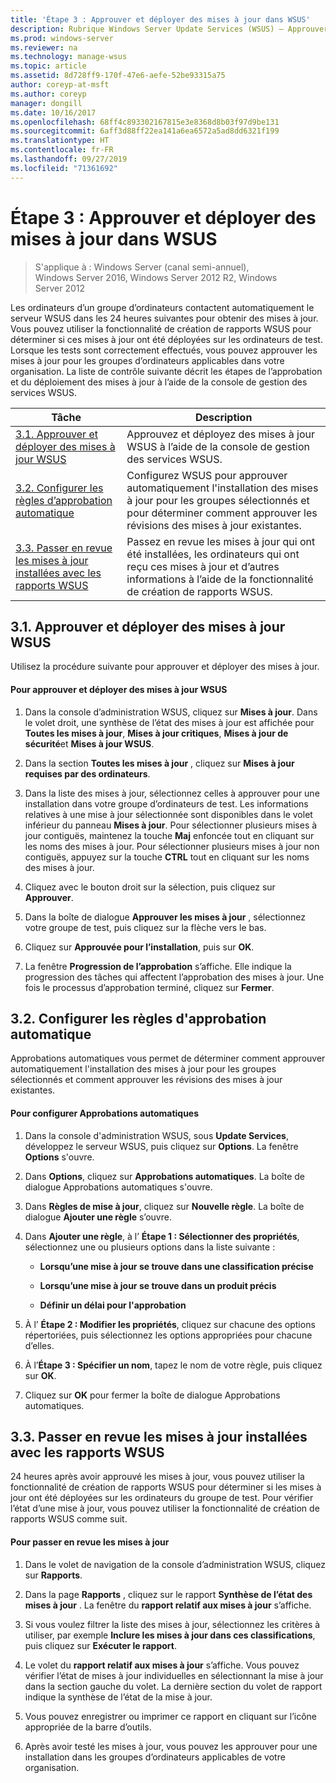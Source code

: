 ```yaml
---
title: 'Étape 3 : Approuver et déployer des mises à jour dans WSUS'
description: Rubrique Windows Server Update Services (WSUS) – Approuver et déployer des mises à jour dans WSUS est la troisième étape du processus de déploiement de WSUS, qui en compte quatre
ms.prod: windows-server
ms.reviewer: na
ms.technology: manage-wsus
ms.topic: article
ms.assetid: 8d728ff9-170f-47e6-aefe-52be93315a75
author: coreyp-at-msft
ms.author: coreyp
manager: dongill
ms.date: 10/16/2017
ms.openlocfilehash: 68ff4c893302167815e3e8368d8b03f97d9be131
ms.sourcegitcommit: 6aff3d88ff22ea141a6ea6572a5ad8dd6321f199
ms.translationtype: HT
ms.contentlocale: fr-FR
ms.lasthandoff: 09/27/2019
ms.locfileid: "71361692"
---
```

# <a name="step-3-approve-and-deploy-updates-in-wsus"></a>Étape 3 : Approuver et déployer des mises à jour dans WSUS

>S'applique à : Windows Server (canal semi-annuel), Windows Server 2016, Windows Server 2012 R2, Windows Server 2012

Les ordinateurs d’un groupe d’ordinateurs contactent automatiquement le serveur WSUS dans les 24 heures suivantes pour obtenir des mises à jour. Vous pouvez utiliser la fonctionnalité de création de rapports WSUS pour déterminer si ces mises à jour ont été déployées sur les ordinateurs de test. Lorsque les tests sont correctement effectués, vous pouvez approuver les mises à jour pour les groupes d’ordinateurs applicables dans votre organisation. La liste de contrôle suivante décrit les étapes de l’approbation et du déploiement des mises à jour à l’aide de la console de gestion des services WSUS.

|Tâche|Description|
|----|--------|
|[3.1. Approuver et déployer des mises à jour WSUS](3-approve-and-deploy-updates-in-wsus.md#BKM_3.1.)|Approuvez et déployez des mises à jour WSUS à l’aide de la console de gestion des services WSUS.|
|[3.2. Configurer les règles d’approbation automatique](3-approve-and-deploy-updates-in-wsus.md#BKM_3.2.a.)|Configurez WSUS pour approuver automatiquement l'installation des mises à jour pour les groupes sélectionnés et pour déterminer comment approuver les révisions des mises à jour existantes.|
|[3.3. Passer en revue les mises à jour installées avec les rapports WSUS](3-approve-and-deploy-updates-in-wsus.md#BKM_3.3.)|Passez en revue les mises à jour qui ont été installées, les ordinateurs qui ont reçu ces mises à jour et d’autres informations à l’aide de la fonctionnalité de création de rapports WSUS.|

## <a name="BKM_3.1."></a>3.1. Approuver et déployer des mises à jour WSUS
Utilisez la procédure suivante pour approuver et déployer des mises à jour.

#### <a name="to-approve-and-deploy-wsus-updates"></a>Pour approuver et déployer des mises à jour WSUS

1.  Dans la console d’administration WSUS, cliquez sur **Mises à jour**. Dans le volet droit, une synthèse de l’état des mises à jour est affichée pour **Toutes les mises à jour**, **Mises à jour critiques**, **Mises à jour de sécurité**et **Mises à jour WSUS**.

2.  Dans la section **Toutes les mises à jour** , cliquez sur **Mises à jour requises par des ordinateurs**.

3.  Dans la liste des mises à jour, sélectionnez celles à approuver pour une installation dans votre groupe d’ordinateurs de test. Les informations relatives à une mise à jour sélectionnée sont disponibles dans le volet inférieur du panneau **Mises à jour**. Pour sélectionner plusieurs mises à jour contiguës, maintenez la touche **Maj** enfoncée tout en cliquant sur les noms des mises à jour. Pour sélectionner plusieurs mises à jour non contiguës, appuyez sur la touche **CTRL** tout en cliquant sur les noms des mises à jour.

4.  Cliquez avec le bouton droit sur la sélection, puis cliquez sur **Approuver**.

5.  Dans la boîte de dialogue **Approuver les mises à jour** , sélectionnez votre groupe de test, puis cliquez sur la flèche vers le bas.

6.  Cliquez sur **Approuvée pour l’installation**, puis sur **OK**.

7.  La fenêtre **Progression de l’approbation** s’affiche. Elle indique la progression des tâches qui affectent l’approbation des mises à jour. Une fois le processus d’approbation terminé, cliquez sur **Fermer**.

## <a name="BKM_3.2.a."></a>3.2. Configurer les règles d'approbation automatique
Approbations automatiques vous permet de déterminer comment approuver automatiquement l'installation des mises à jour pour les groupes sélectionnés et comment approuver les révisions des mises à jour existantes.

#### <a name="to-configure-automatic-approvals"></a>Pour configurer Approbations automatiques

1.  Dans la console d'administration WSUS, sous **Update Services**, développez le serveur WSUS, puis cliquez sur **Options**. La fenêtre **Options** s'ouvre.

2.  Dans **Options**, cliquez sur **Approbations automatiques**. La boîte de dialogue Approbations automatiques s'ouvre.

3.  Dans **Règles de mise à jour**, cliquez sur **Nouvelle règle**. La boîte de dialogue **Ajouter une règle** s’ouvre.

4.  Dans **Ajouter une règle**, à l’ **Étape 1 : Sélectionner des propriétés**, sélectionnez une ou plusieurs options dans la liste suivante :

    -   **Lorsqu’une mise à jour se trouve dans une classification précise**

    -   **Lorsqu’une mise à jour se trouve dans un produit précis**

    -   **Définir un délai pour l'approbation**

5.  À l’ **Étape 2 : Modifier les propriétés**, cliquez sur chacune des options répertoriées, puis sélectionnez les options appropriées pour chacune d’elles.

6.  À l’**Étape 3 : Spécifier un nom**, tapez le nom de votre règle, puis cliquez sur **OK**.

7.  Cliquez sur **OK** pour fermer la boîte de dialogue Approbations automatiques.

## <a name="BKM_3.3."></a>3.3. Passer en revue les mises à jour installées avec les rapports WSUS
24 heures après avoir approuvé les mises à jour, vous pouvez utiliser la fonctionnalité de création de rapports WSUS pour déterminer si les mises à jour ont été déployées sur les ordinateurs du groupe de test. Pour vérifier l’état d’une mise à jour, vous pouvez utiliser la fonctionnalité de création de rapports WSUS comme suit.

#### <a name="to-review-updates"></a>Pour passer en revue les mises à jour

1.  Dans le volet de navigation de la console d’administration WSUS, cliquez sur **Rapports**.

2.  Dans la page **Rapports** , cliquez sur le rapport **Synthèse de l’état des mises à jour** . La fenêtre du **rapport relatif aux mises à jour** s’affiche.

3.  Si vous voulez filtrer la liste des mises à jour, sélectionnez les critères à utiliser, par exemple **Inclure les mises à jour dans ces classifications**, puis cliquez sur **Exécuter le rapport**.

4.  Le volet du **rapport relatif aux mises à jour** s’affiche. Vous pouvez vérifier l’état de mises à jour individuelles en sélectionnant la mise à jour dans la section gauche du volet. La dernière section du volet de rapport indique la synthèse de l’état de la mise à jour.

5.  Vous pouvez enregistrer ou imprimer ce rapport en cliquant sur l’icône appropriée de la barre d’outils.

6.  Après avoir testé les mises à jour, vous pouvez les approuver pour une installation dans les groupes d’ordinateurs applicables de votre organisation.
